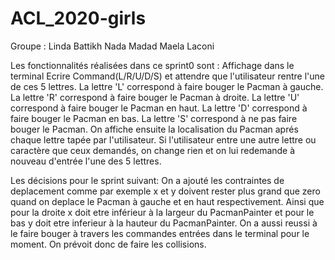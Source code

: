 # ACL_2020-girls
Groupe :
Linda Battikh
Nada Madad
Maela Laconi

Les fonctionnalités réalisées dans ce sprint0 sont :
Affichage dans le terminal Ecrire Command(L/R/U/D/S) et attendre que l'utilisateur rentre l'une de ces 5 lettres.
La lettre 'L' correspond à faire bouger le Pacman à gauche.
La lettre 'R' correspond à faire bouger le Pacman à droite.
La lettre 'U' correspond à faire bouger le Pacman en haut.
La lettre 'D' correspond à faire bouger le Pacman en bas.
La lettre 'S' correspond à ne pas faire bouger le Pacman.
On affiche ensuite la localisation du Pacman aprés chaque lettre tapée par l'utilisateur.
Si l'utilisateur entre une autre lettre ou caractère que ceux demandés, on change rien et on lui redemande à nouveau d'entrée l'une des 5 lettres.

Les décisions pour le sprint suivant:
On a ajouté les contraintes de deplacement comme par exemple x et y doivent rester plus grand que zero quand on deplace le Pacman à gauche et en haut respectivement.
Ainsi que pour la droite x doit etre inférieur à la largeur du PacmanPainter et pour le bas  y doit etre inferieur à la hauteur du PacmanPainter.
On a aussi reussi à le faire bouger à travers les commandes entrées dans le terminal pour le moment.
On prévoit donc de faire les collisions.